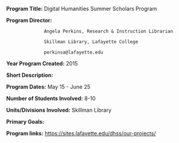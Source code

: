 **Program Title:** Digital Humanities Summer Scholars Program 

**Program Director:**
                  
                  Angela Perkins, Research & Instruction Librarian
                  
                  Skillman Library, Lafayette College 
                  
                  perkinsa@lafayette.edu 

**Year Program Created:** 2015

**Short Description:**

**Program Dates:** May 15 - June 25

**Number of Students Involved:** 8-10 

**Units/Divisions Involved:** Skillman Library 

**Primary Goals:** 

**Program links:** https://sites.lafayette.edu/dhss/our-projects/
